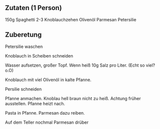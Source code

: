 ## Zutaten (1 Person)

150g Spaghetti
2-3 Knoblauchzehen
Olivenöl
Parmesan
Petersilie


## Zuberetung

Petersilie waschen

Knoblauch in Scheiben schneiden

Wasser aufsetzen, großer Topf. Wenn heiß 10g Salz pro Liter. (Echt so viel? o.O)

Knoblauch mit viel Olivenöl in kalte Pfanne.

Persilie schneiden

Pfanne anmachen. Knoblau hell braun nicht zu heiß. Achtung früher ausstellen. Pfanne heizt nach.

Pasta in Pfanne. Parmesan dazu reiben.

Auf dem Teller nochmal Parmesan drüber

